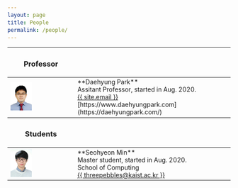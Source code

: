 ```yaml
---
layout: page
title: People
permalink: /people/
---
```


<table>
<colgroup>
<col width="30%" />
<col width="70%" />
</colgroup>
<thead>
<tr class="header">
<th><h3>Professor</h3></th>
<th></th>
</tr>
</thead>
<tbody>
<tr>
<td markdown="span">
    <a href="/assets/people/daehyung_park.jpg" data-lightbox="Daehyung Park" >
      <img style="width: 35%" src="/assets/people/daehyung_park.jpg">
      </a>
</td>
<td markdown="span">
    **Daehyung Park**<br>
    Assitant Professor, started in Aug. 2020. <br>
    <a href="mailto:{{ site.email}}">
       <i class="fa fa-envelope-o"></i>
       <span class="username">{{ site.email }}</span>
    </a>
    <br>
    [https://www.daehyungpark.com](https://daehyungpark.com/)
</td>
<!--td markdown="span">Some descriptive text. This is a markdown link to [Google](http://google.com). Or see [some link][mydoc_tags].</td-->
</tr>
</tbody>

<thead>
<tr class="header">
<th><h3>Students</h3></th>
<th></th>
</tr>
</thead>
<tbody>
<tr>
<td markdown="span">
    <a href="/assets/people/seohyeon_min.jpg" data-lightbox="Seohyeon Min" >
      <img style="width: 35%" src="/assets/people/seohyeon_min.jpg">
      </a>
</td>
<td markdown="span">
    **Seohyeon Min**<br>
    Master student, started in Aug. 2020. <br>
    School of Computing <br>
    <a href="mailto:{{ threepebbles@kaist.ac.kr }}">
       <i class="fa fa-envelope-o"></i>
       <span class="username">{{ threepebbles@kaist.ac.kr }}</span>
    </a>
    <br>
</td>

<!--td markdown="span">Some descriptive text. This is a markdown link to [Google](http://google.com). Or see [some link][mydoc_tags].</td-->
</tr>
</tbody>

</table>

